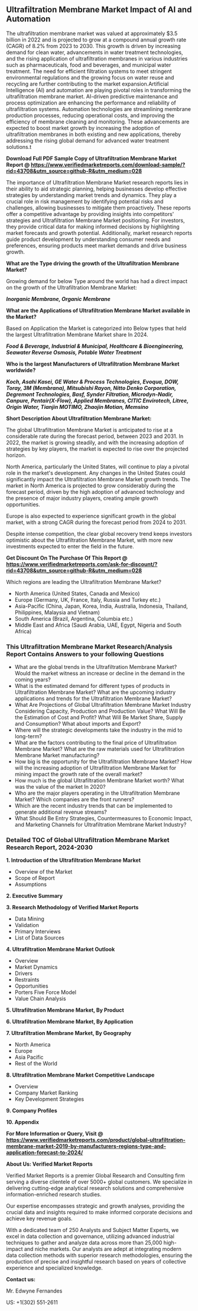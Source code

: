 <h2>Ultrafiltration Membrane Market Impact of AI and Automation</h2>The ultrafiltration membrane market was valued at approximately $3.5 billion in 2022 and is projected to grow at a compound annual growth rate (CAGR) of 8.2% from 2023 to 2030. This growth is driven by increasing demand for clean water, advancements in water treatment technologies, and the rising application of ultrafiltration membranes in various industries such as pharmaceuticals, food and beverages, and municipal water treatment. The need for efficient filtration systems to meet stringent environmental regulations and the growing focus on water reuse and recycling are further contributing to the market expansion.Artificial Intelligence (AI) and automation are playing pivotal roles in transforming the ultrafiltration membrane market. AI-driven predictive maintenance and process optimization are enhancing the performance and reliability of ultrafiltration systems. Automation technologies are streamlining membrane production processes, reducing operational costs, and improving the efficiency of membrane cleaning and monitoring. These advancements are expected to boost market growth by increasing the adoption of ultrafiltration membranes in both existing and new applications, thereby addressing the rising global demand for advanced water treatment solutions.t</p><p id="" class=""><strong>Download Full PDF Sample Copy of Ultrafiltration Membrane Market Report @ <a href="https://www.verifiedmarketreports.com/download-sample/?rid=43708&utm_source=github-R&utm_medium=028" target="_blank">https://www.verifiedmarketreports.com/download-sample/?rid=43708&utm_source=github-R&utm_medium=028</a></strong></p><p>The importance of&nbsp;Ultrafiltration Membrane Market research reports lies in their ability to aid strategic planning, helping businesses develop effective strategies by understanding market trends and dynamics. They play a crucial role in risk management by identifying potential risks and challenges, allowing businesses to mitigate them proactively. These reports offer a competitive advantage by providing insights into competitors' strategies and Ultrafiltration Membrane Market positioning. For investors, they provide critical data for making informed decisions by highlighting market forecasts and growth potential. Additionally, market research reports guide product development by understanding consumer needs and preferences, ensuring products meet market demands and drive business growth.</p><p><strong>What are the&nbsp;Type driving the growth of the Ultrafiltration Membrane Market?</strong></p><p id="" class="">Growing demand for below Type around the world has had a direct impact on the growth of the Ultrafiltration Membrane Market:</p><em><strong>Inorganic Membrane, Organic Membrane</strong></em></p><strong>What are the&nbsp;Applications&nbsp;of Ultrafiltration Membrane Market available in the Market?</strong></p><p id="" class="">Based on Application the Market is categorized into Below types that held the largest Ultrafiltration Membrane Market share In 2024.</p><em><strong>Food & Beverage, Industrial & Municipal, Healthcare & Bioengineering, Seawater Reverse Osmosis, Potable Water Treatment</strong></em></p><strong>Who is the largest Manufacturers of Ultrafiltration Membrane Market worldwide?</strong></p><p><em><strong>Koch, Asahi Kasei, GE Water & Process Technologies, Evoqua, DOW, Toray, 3M (Membrana), Mitsubishi Rayon, Nitto Denko Corporation, Degremont Technologies, Basf, Synder Filtration, Microdyn-Nadir, Canpure, Pentair(X-Flow), Applied Membranes, CITIC Envirotech, Litree, Origin Water, Tianjin MOTIMO, Zhaojin Motian, Memsino</strong></em></p><p id="" class=""><strong>Short Description About Ultrafiltration Membrane Market:</strong></p><p>The global Ultrafiltration Membrane Market is anticipated to rise at a considerable rate during the forecast period, between 2023 and 2031. In 2022, the market is growing steadily, and with the increasing adoption of strategies by key players, the market is expected to rise over the projected horizon.</p><p>North America, particularly the United States, will continue to play a pivotal role in the market's development. Any changes in the United States could significantly impact the Ultrafiltration Membrane Market growth trends. The market in North America is projected to grow considerably during the forecast period, driven by the high adoption of advanced technology and the presence of major industry players, creating ample growth opportunities.</p><p>Europe is also expected to experience significant growth in the global market, with a strong CAGR during the forecast period from 2024 to 2031.</p><p>Despite intense competition, the clear global recovery trend keeps investors optimistic about the Ultrafiltration Membrane Market, with more new investments expected to enter the field in the future.</p><p id="" class=""><strong>Get Discount On The Purchase Of This Report @ <a href="https://www.verifiedmarketreports.com/ask-for-discount/?rid=43708&utm_source=github-R&utm_medium=028" target="_blank">https://www.verifiedmarketreports.com/ask-for-discount/?rid=43708&utm_source=github-R&utm_medium=028</a></strong></p>Which regions are leading the Ultrafiltration Membrane Market?</p><ul><li>North America (United States, Canada and Mexico)</li><li>Europe (Germany, UK, France, Italy, Russia and Turkey etc.)</li><li>Asia-Pacific (China, Japan, Korea, India, Australia, Indonesia, Thailand, Philippines, Malaysia and Vietnam)</li><li>South America (Brazil, Argentina, Columbia etc.)</li><li>Middle East and Africa (Saudi Arabia, UAE, Egypt, Nigeria and South Africa)</li></ul><h3 id="" class="">This Ultrafiltration Membrane Market Research/Analysis Report Contains Answers to your following Questions</h3><ul><li>What are the global trends in the Ultrafiltration Membrane Market? Would the market witness an increase or decline in the demand in the coming years?</li><li>What is the estimated demand for different types of products in Ultrafiltration Membrane Market? What are the upcoming industry applications and trends for the Ultrafiltration Membrane Market?</li><li>What Are Projections of Global Ultrafiltration Membrane Market Industry Considering Capacity, Production and Production Value? What Will Be the Estimation of Cost and Profit? What Will Be Market Share, Supply and Consumption? What about imports and Export?</li><li>Where will the strategic developments take the industry in the mid to long-term?</li><li>What are the factors contributing to the final price of Ultrafiltration Membrane Market? What are the raw materials used for Ultrafiltration Membrane Market manufacturing?</li><li>How big is the opportunity for the Ultrafiltration Membrane Market? How will the increasing adoption of Ultrafiltration Membrane Market for mining impact the growth rate of the overall market?</li><li>How much is the global Ultrafiltration Membrane Market worth? What was the value of the market In 2020?</li><li>Who are the major players operating in the Ultrafiltration Membrane Market? Which companies are the front runners?</li><li>Which are the recent industry trends that can be implemented to generate additional revenue streams?</li><li>What Should Be Entry Strategies, Countermeasures to Economic Impact, and Marketing Channels for Ultrafiltration Membrane Market Industry?</li></ul><h3 id="" class="">Detailed TOC of Global Ultrafiltration Membrane Market Research Report, 2024-2030</h3><p id="" class=""><strong>1. Introduction of the Ultrafiltration Membrane Market</strong></p><ul><li>Overview of the Market</li><li>Scope of Report</li><li>Assumptions</li></ul><p id="" class=""><strong>2. Executive Summary</strong></p><p id="" class=""><strong>3. Research Methodology of Verified Market Reports</strong></p><ul><li>Data Mining</li><li>Validation</li><li>Primary Interviews</li><li>List of Data Sources</li></ul><p id="" class=""><strong>4. Ultrafiltration Membrane Market Outlook</strong></p><ul><li>Overview</li><li>Market Dynamics</li><li>Drivers</li><li>Restraints</li><li>Opportunities</li><li>Porters Five Force Model</li><li>Value Chain Analysis</li></ul><p id="" class=""><strong>5. Ultrafiltration Membrane Market, By Product</strong></p><p id="" class=""><strong>6. Ultrafiltration Membrane Market, By Application</strong></p><p id="" class=""><strong>7. Ultrafiltration Membrane Market, By Geography</strong></p><ul><li>North America</li><li>Europe</li><li>Asia Pacific</li><li>Rest of the World</li></ul><p id="" class=""><strong>8. Ultrafiltration Membrane Market Competitive Landscape</strong></p><ul><li>Overview</li><li>Company Market Ranking</li><li>Key Development Strategies</li></ul><p id="" class=""><strong>9. Company Profiles</strong></p><p id="" class=""><strong>10. Appendix</strong></p><p id="" class=""><strong>For More Information or Query, Visit @ <a href="https://www.verifiedmarketreports.com/product/global-ultrafiltration-membrane-market-2019-by-manufacturers-regions-type-and-application-forecast-to-2024/" target="_blank">https://www.verifiedmarketreports.com/product/global-ultrafiltration-membrane-market-2019-by-manufacturers-regions-type-and-application-forecast-to-2024/</a></strong></p><p id="" class=""><strong>About Us: Verified Market Reports</strong></p><p id="" class="">Verified Market Reports is a premier Global Research and Consulting firm serving a diverse clientele of over 5000+ global customers. We specialize in delivering cutting-edge analytical research solutions and comprehensive information-enriched research studies.</p><p id="" class="">Our expertise encompasses strategic and growth analyses, providing the crucial data and insights required to make informed corporate decisions and achieve key revenue goals.</p><p id="" class="">With a dedicated team of 250 Analysts and Subject Matter Experts, we excel in data collection and governance, utilizing advanced industrial techniques to gather and analyze data across more than 25,000 high-impact and niche markets. Our analysts are adept at integrating modern data collection methods with superior research methodologies, ensuring the production of precise and insightful research based on years of collective experience and specialized knowledge.</p><p id="" class=""><strong>Contact us:</strong></p><p id="" class="">Mr. Edwyne Fernandes</p><p id="" class="">US: +1(302) 551-2611</p>